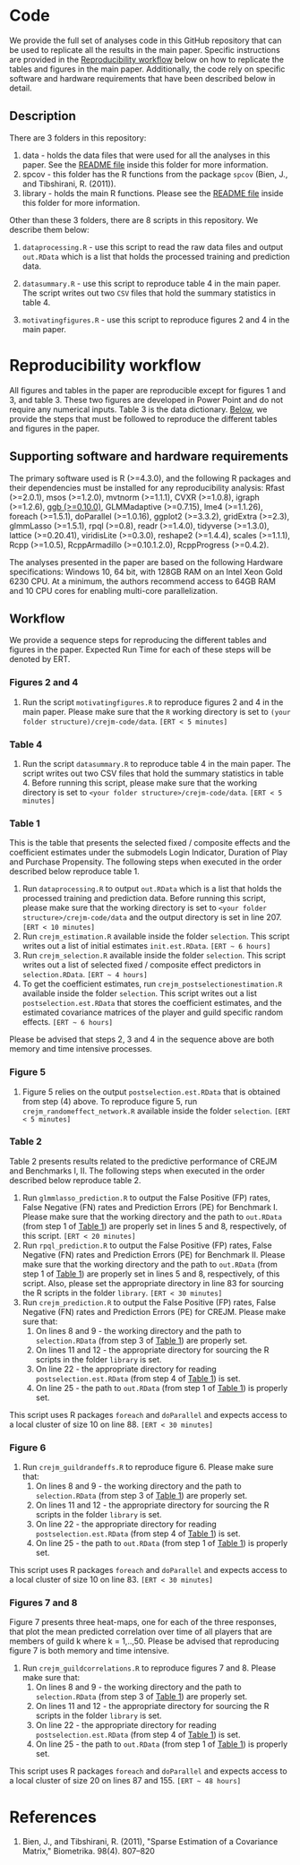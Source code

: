 # Code
We provide the full set of analyses code in this GitHub repository that can be used to replicate all the results in the main paper. Specific instructions are provided in the [Reproducibility workflow](https://github.com/trambakbanerjee/crejm-code#reproducibility-workflow) below on how to replicate the tables and figures in the main paper. Additionally, the code rely on specific software and hardware requirements that have been described below in detail. 

## Description

There are 3 folders in this repository:

1. data - holds the data files that were used for all the analyses in this paper. See the [README file](https://github.com/trambakbanerjee/crejm-code/tree/main/data#data) inside this folder for more information.
2. spcov - this folder has the R functions from the package `spcov` (Bien, J., and Tibshirani, R. (2011)). 
3. library - holds the main R functions. Please see the [README file](https://github.com/trambakbanerjee/crejm-code/tree/main/library#description) inside this folder for more information. 

Other than these 3 folders, there are 8 scripts in this repository. We describe them below:

1. `dataprocessing.R` - use this script to read the raw data files and output `out.RData` which is a list that holds the processed training and prediction data. 

2. `datasummary.R` - use this script to reproduce table 4 in the main paper. The script writes out two `CSV` files that hold the summary statistics in table 4. 

3. `motivatingfigures.R` - use this script to reproduce figures 2 and 4 in the main paper. 

# Reproducibility workflow
All figures and tables in the paper are reproducible except for figures 1 and 3, and table 3. These two figures are developed in Power Point and do not require any numerical inputs. Table 3 is the data dictionary. [Below](https://github.com/trambakbanerjee/crejm-code/blob/main/README.md#workflow), we provide the steps that must be followed to reproduce the different tables and figures in the paper.

## Supporting software and hardware requirements 
The primary software used is R (>=4.3.0), and the following R packages and their dependencies must be installed for any reproducibility analysis: Rfast (>=2.0.1), msos (>=1.2.0), mvtnorm (>=1.1.1), CVXR (>=1.0.8), igraph (>=1.2.6), [ggb (>=0.10.0)](https://github.com/jacobbien/ggb#ggb), GLMMadaptive (>=0.7.15), lme4 (>=1.1.26), foreach (>=1.5.1), doParallel (>=1.0.16), ggplot2 (>=3.3.2), gridExtra (>=2.3), glmmLasso (>=1.5.1), rpql (>=0.8), readr (>=1.4.0), tidyverse (>=1.3.0), lattice (>=0.20.41), viridisLite (>=0.3.0), reshape2 (>=1.4.4), scales (>=1.1.1), Rcpp (>=1.0.5), RcppArmadillo (>=0.10.1.2.0), RcppProgress (>=0.4.2).

The analyses presented in the paper are based on the following Hardware specifications: Windows 10, 64 bit, with 128GB RAM on an Intel Xeon Gold 6230 CPU. At a minimum, the authors recommend access to 64GB RAM and 10 CPU cores for enabling multi-core parallelization.

## Workflow

We provide a sequence steps for reproducing the different tables and figures in the paper. Expected Run Time for each of these steps will be denoted by ERT.

### Figures 2 and 4
1. Run the script `motivatingfigures.R` to reproduce figures 2 and 4 in the main paper. Please make sure that the `R` working directory is set to `(your folder structure)/crejm-code/data`. `[ERT < 5 minutes]`

### Table 4
1. Run the script `datasummary.R` to reproduce table 4 in the main paper. The script writes out two CSV files that hold the summary statistics in table 4. Before running this script, please make sure that the working directory is set to `<your folder structure>/crejm-code/data`. `[ERT < 5 minutes]`

### Table 1
This is the table that presents the selected fixed / composite effects and the coefficient estimates under the submodels Login Indicator, Duration of Play
and Purchase Propensity. The following steps when executed in the order described below reproduce table 1.

1. Run `dataprocessing.R` to output `out.RData` which is a list that holds the processed training and prediction data. Before running this script, please make sure that the working directory is set to `<your folder structure>/crejm-code/data` and the output directory is set in line 207. `[ERT < 10 minutes]`
2. Run `crejm_estimation.R` available inside the folder `selection`. This script writes out a list of initial estimates `init.est.RData`. `[ERT ~ 6 hours]`
3. Run `crejm_selection.R` available inside the folder `selection`. This script writes out a list of selected fixed / composite effect predictors in `selection.RData`. `[ERT ~ 4 hours]`
4. To get the coefficient estimates, run `crejm_postselectionestimation.R` available inside the folder `selection`. This script writes out a list `postselection.est.RData` that stores the coefficient estimates, and the estimated covariance matrices of the player and guild specific random effects. `[ERT ~ 6 hours]`  

Please be advised that steps 2, 3 and 4 in the sequence above are both memory and time intensive processes.
  
### Figure 5
1. Figure 5 relies on the output `postselection.est.RData` that is obtained from step (4) above. To reproduce figure 5, run `crejm_randomeffect_network.R` available inside the folder `selection`. `[ERT < 5 minutes]`

### Table 2
Table 2 presents results related to the predictive performance of CREJM and Benchmarks I, II. The following steps when executed in the order described below reproduce table 2.

1. Run `glmmlasso_prediction.R` to output the False Positive (FP) rates, False Negative (FN) rates and Prediction Errors (PE) for Benchmark I.  Please make sure that the working directory and the path to `out.RData` (from step 1 of [Table 1](https://github.com/trambakbanerjee/crejm-code#table-1)) are properly set in lines 5 and 8, respectively, of this script. `[ERT < 20 minutes]`
2. Run `rpql_prediction.R` to output the False Positive (FP) rates, False Negative (FN) rates and Prediction Errors (PE) for Benchmark II.  Please make sure that the working directory and the path to `out.RData` (from step 1 of [Table 1](https://github.com/trambakbanerjee/crejm-code#table-1)) are properly set in lines 5 and 8, respectively, of this script. Also, please set the appropriate directory in line 83 for sourcing the R scripts in the folder `library`. `[ERT < 30 minutes]`
3. Run `crejm_prediction.R` to output the False Positive (FP) rates, False Negative (FN) rates and Prediction Errors (PE) for CREJM. Please make sure that:
    1. On lines 8 and 9 - the working directory and the path to `selection.RData` (from step 3 of [Table 1](https://github.com/trambakbanerjee/crejm-code#table-1)) are properly set.
    2. On lines 11 and 12 - the appropriate directory for sourcing the R scripts in the folder `library` is set.
    3. On line 22 - the appropriate directory for reading `postselection.est.RData` (from step 4 of [Table 1](https://github.com/trambakbanerjee/crejm-code#table-1)) is set.
    4. On line 25 - the path to `out.RData` (from step 1 of [Table 1](https://github.com/trambakbanerjee/crejm-code#table-1)) is properly set. 
  
 This script uses R packages `foreach` and `doParallel` and expects access to a local cluster of size 10 on line 88. `[ERT < 30 minutes]`    

### Figure 6

1. Run `crejm_guildrandeffs.R` to reproduce figure 6. Please make sure that:
    1. On lines 8 and 9 - the working directory and the path to `selection.RData` (from step 3 of [Table 1](https://github.com/trambakbanerjee/crejm-code#table-1)) are properly set.
    2. On lines 11 and 12 - the appropriate directory for sourcing the R scripts in the folder `library` is set.
    3. On line 22 - the appropriate directory for reading `postselection.est.RData` (from step 4 of [Table 1](https://github.com/trambakbanerjee/crejm-code#table-1)) is set.
    4. On line 25 - the path to `out.RData` (from step 1 of [Table 1](https://github.com/trambakbanerjee/crejm-code#table-1)) is properly set. 
  
 This script uses R packages `foreach` and `doParallel` and expects access to a local cluster of size 10 on line 83. `[ERT < 30 minutes]`    

### Figures 7 and 8
Figure 7 presents three heat-maps, one for each of the three responses, that plot the mean predicted correlation over time of all players that are members of guild k where k = 1,..,50. Please be advised that reproducing figure 7 is both memory and time intensive.

1. Run `crejm_guildcorrelations.R` to reproduce figures 7 and 8. Please make sure that:
    1. On lines 8 and 9 - the working directory and the path to `selection.RData` (from step 3 of [Table 1](https://github.com/trambakbanerjee/crejm-code#table-1)) are properly set.
    2. On lines 11 and 12 - the appropriate directory for sourcing the R scripts in the folder `library` is set.
    3. On line 22 - the appropriate directory for reading `postselection.est.RData` (from step 4 of [Table 1](https://github.com/trambakbanerjee/crejm-code#table-1)) is set.
    4. On line 25 - the path to `out.RData` (from step 1 of [Table 1](https://github.com/trambakbanerjee/crejm-code#table-1)) is properly set. 

This script uses R packages `foreach` and `doParallel` and expects access to a local cluster of size 20 on lines 87 and 155. `[ERT ~ 48 hours]`   


# References

1. Bien, J., and Tibshirani, R. (2011), "Sparse Estimation of a Covariance Matrix," Biometrika. 98(4). 807–820
